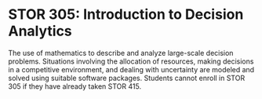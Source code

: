# STOR 305: Introduction to Decision Analytics

The use of mathematics to describe and analyze large-scale decision problems. Situations involving the allocation of resources, making decisions in a competitive environment, and dealing with uncertainty are modeled and solved using suitable software packages. Students cannot enroll in STOR 305 if they have already taken STOR 415.